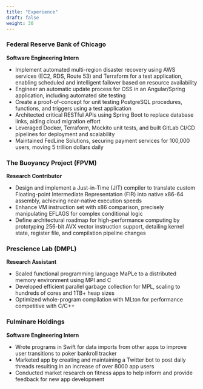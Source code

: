 ```yaml
---
title: "Experience"
draft: false
weight: 30
---
```


### Federal Reserve Bank of Chicago
**Software Engineering Intern**
- Implement automated multi-region disaster recovery using AWS services (EC2, RDS, Route 53) and Terraform for a test application, enabling scheduled and intelligent failover based on resource availability
- Engineer an automatic update process for OSS in an Angular/Spring application, including automated site testing
- Create a proof-of-concept for unit testing PostgreSQL procedures, functions, and triggers using a test application
- Architected critical RESTful APIs using Spring Boot to replace database links, aiding cloud migration effort
- Leveraged Docker, Terraform, Mockito unit tests, and built GitLab CI/CD pipelines for deployment and scalability
- Maintained FedLine Solutions, securing payment services for 100,000 users, moving 5 trillion dollars daily

### The Buoyancy Project (FPVM)
**Research Contributor**
- Design and implement a Just-in-Time (JIT) compiler to translate custom Floating-point Intermediate Representation (FIR) into native x86-64 assembly, achieving near-native execution speeds
- Enhance VM instruction set with x86 comparison, precisely manipulating EFLAGS for complex conditional logic
- Define architectural roadmap for high-performance computing by prototyping 256-bit AVX vector instruction support, detailing kernel state, register file, and compilation pipeline changes

### Prescience Lab (DMPL)
**Research Assistant**
- Scaled functional programming language MaPLe to a distributed memory environment using MPI and C
- Developed efficient parallel garbage collection for MPL, scaling to hundreds of cores and 1TB+ heap sizes
- Optimized whole-program compilation with MLton for performance competitive with C/C++

### Fulminare Holdings
**Software Engineering Intern**
- Wrote programs in Swift for data imports from other apps to improve user transitions to poker bankroll tracker
- Marketed app by creating and maintaining a Twitter bot to post daily threads resulting in an increase of over 8000 app users
- Conducted market research on fitness apps to help inform and provide feedback for new app development